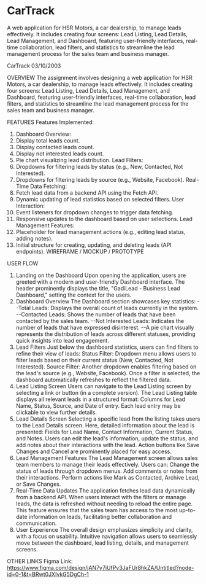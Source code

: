 # CarTrack
A web application for HSR Motors, a car dealership, to manage leads effectively. It includes creating four screens: Lead Listing, Lead Details, Lead Management, and Dashboard, featuring user-friendly interfaces, real-time collaboration, lead filters, and statistics to streamline the lead management process for the sales team and business manager.

CarTrack
03/10/2003

OVERVIEW
The assignment involves designing a web application for HSR Motors, a car dealership, to manage leads effectively. It includes creating four screens: Lead Listing, Lead Details, Lead Management, and Dashboard, featuring user-friendly interfaces, real-time collaboration, lead filters, and statistics to streamline the lead management process for the sales team and business manager.

FEATURES
Features Implemented:
1. Dashboard Overview:
2. Display total leads count.
3. Display contacted leads count.
4. Display not interested leads count.
5. Pie chart visualizing lead distribution.
Lead Filters:
1. Dropdowns for filtering leads by status (e.g., New, Contacted, Not Interested).
2. Dropdowns for filtering leads by source (e.g., Website, Facebook).
Real-Time Data Fetching:
1. Fetch lead data from a backend API using the Fetch API.
1. Dynamic updating of lead statistics based on selected filters.
User Interaction:
1. Event listeners for dropdown changes to trigger data fetching.
2. Responsive updates to the dashboard based on user selections.
Lead Management Features:
1. Placeholder for lead management actions (e.g., editing lead status, adding notes).
2. Initial structure for creating, updating, and deleting leads (API endpoints).
WIREFRAME / MOCKUP / PROTOTYPE

USER FLOW
1. Landing on the Dashboard
Upon opening the application, users are greeted with a modern and user-friendly Dashboard interface. The header prominently displays the title, "GadiLead - Business Lead Dashboard," setting the context for the users.
2. Dashboard Overview
The Dashboard section showcases key statistics:
--Total Leads: Displays the overall count of leads currently in the system.
--Contacted Leads: Shows the number of leads that have been contacted by the sales team.
--Not Interested Leads: Indicates the number of leads that have expressed disinterest.
--A pie chart visually represents the distribution of leads across different statuses, providing quick insights into lead engagement.
3. Lead Filters
Just below the dashboard statistics, users can find filters to refine their view of leads:
Status Filter: Dropdown menu allows users to filter leads based on their current status (New, Contacted, Not Interested).
Source Filter: Another dropdown enables filtering based on the lead's source (e.g., Website, Facebook).
Once a filter is selected, the dashboard automatically refreshes to reflect the filtered data.
4. Lead Listing Screen
Users can navigate to the Lead Listing screen by selecting a link or button (in a complete version).
The Lead Listing table displays all relevant leads in a structured format:
Columns for Lead Name, Status, Source, and Date of entry.
Each lead entry may be clickable to view further details.
5. Lead Details Screen
Selecting a specific lead from the listing takes users to the Lead Details screen.
Here, detailed information about the lead is presented:
Fields for Lead Name, Contact Information, Current Status, and Notes.
Users can edit the lead's information, update the status, and add notes about their interactions with the lead.
Action buttons like Save Changes and Cancel are prominently placed for easy access.
6. Lead Management Features
The Lead Management screen allows sales team members to manage their leads effectively.
Users can:
Change the status of leads through dropdown menus.
Add comments or notes from their interactions.
Perform actions like Mark as Contacted, Archive Lead, or Save Changes.
7. Real-Time Data Updates
The application fetches lead data dynamically from a backend API. When users interact with the filters or manage leads, the data is refreshed without needing to reload the entire page.
This feature ensures that the sales team has access to the most up-to-date information on leads, facilitating better collaboration and communication.
8. User Experience
The overall design emphasizes simplicity and clarity, with a focus on usability.
Intuitive navigation allows users to seamlessly move between the dashboard, lead listing, details, and management screens.

OTHER LINKS
Figma Link: https://www.figma.com/design/jAN7y7iUfPv3JaFUr8hkZA/Untitled?node-id=0-1&t=BRwt0JXIvkG5DgCh-1



